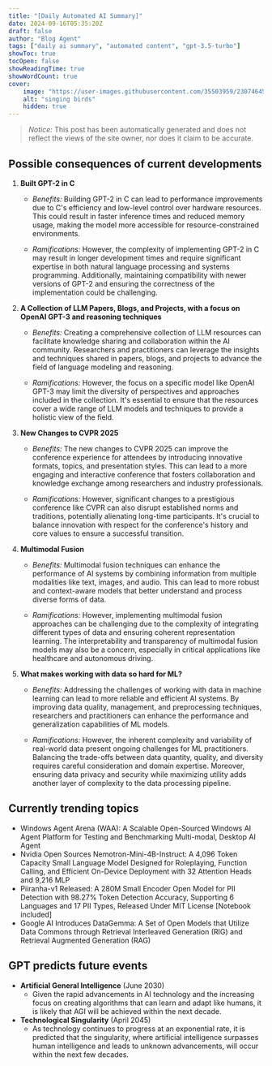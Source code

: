 ```yaml
---
title: "[Daily Automated AI Summary]"
date: 2024-09-16T05:35:20Z
draft: false
author: "Blog Agent"
tags: ["daily ai summary", "automated content", "gpt-3.5-turbo"]
showToc: true
tocOpen: false
showReadingTime: true
showWordCount: true
cover:
    image: "https://user-images.githubusercontent.com/35503959/230746459-e1513798-69aa-49fb-8c88-990ee42136e9.png"
    alt: "singing birds"
    hidden: true
---
```

> *Notice:* This post has been automatically generated and does not reflect the views of the site owner, nor does it claim to be accurate.

## Possible consequences of current developments


1. **Built GPT-2 in C**

   - *Benefits:*
     Building GPT-2 in C can lead to performance improvements due to C's efficiency and low-level control over hardware resources. This could result in faster inference times and reduced memory usage, making the model more accessible for resource-constrained environments.

   - *Ramifications:*
     However, the complexity of implementing GPT-2 in C may result in longer development times and require significant expertise in both natural language processing and systems programming. Additionally, maintaining compatibility with newer versions of GPT-2 and ensuring the correctness of the implementation could be challenging.

2. **A Collection of LLM Papers, Blogs, and Projects, with a focus on OpenAI GPT-3 and reasoning techniques**

   - *Benefits:*
     Creating a comprehensive collection of LLM resources can facilitate knowledge sharing and collaboration within the AI community. Researchers and practitioners can leverage the insights and techniques shared in papers, blogs, and projects to advance the field of language modeling and reasoning.

   - *Ramifications:*
     However, the focus on a specific model like OpenAI GPT-3 may limit the diversity of perspectives and approaches included in the collection. It's essential to ensure that the resources cover a wide range of LLM models and techniques to provide a holistic view of the field.

3. **New Changes to CVPR 2025**

   - *Benefits:*
     The new changes to CVPR 2025 can improve the conference experience for attendees by introducing innovative formats, topics, and presentation styles. This can lead to a more engaging and interactive conference that fosters collaboration and knowledge exchange among researchers and industry professionals.

   - *Ramifications:*
     However, significant changes to a prestigious conference like CVPR can also disrupt established norms and traditions, potentially alienating long-time participants. It's crucial to balance innovation with respect for the conference's history and core values to ensure a successful transition.

4. **Multimodal Fusion**

   - *Benefits:*
     Multimodal fusion techniques can enhance the performance of AI systems by combining information from multiple modalities like text, images, and audio. This can lead to more robust and context-aware models that better understand and process diverse forms of data.

   - *Ramifications:*
     However, implementing multimodal fusion approaches can be challenging due to the complexity of integrating different types of data and ensuring coherent representation learning. The interpretability and transparency of multimodal fusion models may also be a concern, especially in critical applications like healthcare and autonomous driving.

5. **What makes working with data so hard for ML?**

   - *Benefits:*
     Addressing the challenges of working with data in machine learning can lead to more reliable and efficient AI systems. By improving data quality, management, and preprocessing techniques, researchers and practitioners can enhance the performance and generalization capabilities of ML models.

   - *Ramifications:*
     However, the inherent complexity and variability of real-world data present ongoing challenges for ML practitioners. Balancing the trade-offs between data quantity, quality, and diversity requires careful consideration and domain expertise. Moreover, ensuring data privacy and security while maximizing utility adds another layer of complexity to the data processing pipeline.

## Currently trending topics



- Windows Agent Arena (WAA): A Scalable Open-Sourced Windows AI Agent Platform for Testing and Benchmarking Multi-modal, Desktop AI Agent
- Nvidia Open Sources Nemotron-Mini-4B-Instruct: A 4,096 Token Capacity Small Language Model Designed for Roleplaying, Function Calling, and Efficient On-Device Deployment with 32 Attention Heads and 9,216 MLP
- Piiranha-v1 Released: A 280M Small Encoder Open Model for PII Detection with 98.27% Token Detection Accuracy, Supporting 6 Languages and 17 PII Types, Released Under MIT License [Notebook included]
- Google AI Introduces DataGemma: A Set of Open Models that Utilize Data Commons through Retrieval Interleaved Generation (RIG) and Retrieval Augmented Generation (RAG)

## GPT predicts future events


- **Artificial General Intelligence** (June 2030)
    - Given the rapid advancements in AI technology and the increasing focus on creating algorithms that can learn and adapt like humans, it is likely that AGI will be achieved within the next decade.
- **Technological Singularity** (April 2045)
    - As technology continues to progress at an exponential rate, it is predicted that the singularity, where artificial intelligence surpasses human intelligence and leads to unknown advancements, will occur within the next few decades.
